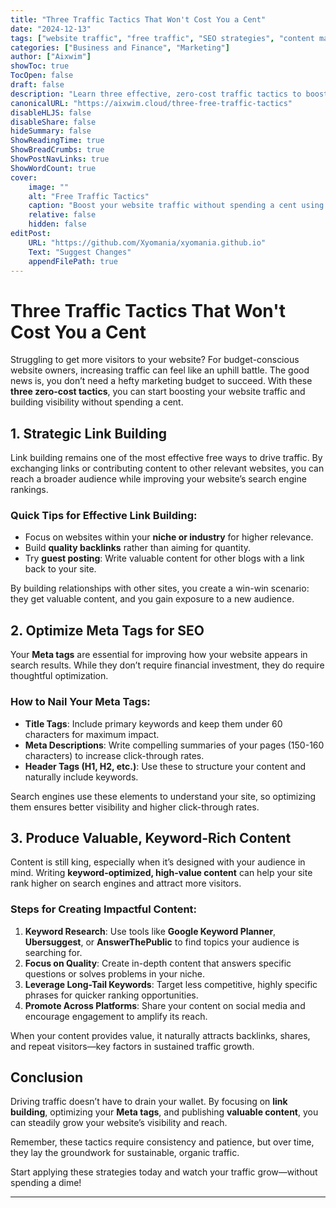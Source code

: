 ```yaml
---
title: "Three Traffic Tactics That Won't Cost You a Cent"
date: "2024-12-13"
tags: ["website traffic", "free traffic", "SEO strategies", "content marketing", "website promotion"]
categories: ["Business and Finance", "Marketing"]
author: ["Aixwim"]
showToc: true
TocOpen: false
draft: false
description: "Learn three effective, zero-cost traffic tactics to boost your website traffic and increase visibility. Perfect for budget-conscious website owners."
canonicalURL: "https://aixwim.cloud/three-free-traffic-tactics"
disableHLJS: false
disableShare: false
hideSummary: false
ShowReadingTime: true
ShowBreadCrumbs: true
ShowPostNavLinks: true
ShowWordCount: true
cover:
    image: ""
    alt: "Free Traffic Tactics"
    caption: "Boost your website traffic without spending a cent using these three effective strategies."
    relative: false
    hidden: false
editPost:
    URL: "https://github.com/Xyomania/xyomania.github.io"
    Text: "Suggest Changes"
    appendFilePath: true
---
```


# Three Traffic Tactics That Won't Cost You a Cent

Struggling to get more visitors to your website? For budget-conscious website owners, increasing traffic can feel like an uphill battle. The good news is, you don’t need a hefty marketing budget to succeed. With these **three zero-cost tactics**, you can start boosting your website traffic and building visibility without spending a cent.

## 1. **Strategic Link Building**

Link building remains one of the most effective free ways to drive traffic. By exchanging links or contributing content to other relevant websites, you can reach a broader audience while improving your website’s search engine rankings.

### Quick Tips for Effective Link Building:
- Focus on websites within your **niche or industry** for higher relevance.
- Build **quality backlinks** rather than aiming for quantity.
- Try **guest posting**: Write valuable content for other blogs with a link back to your site.

By building relationships with other sites, you create a win-win scenario: they get valuable content, and you gain exposure to a new audience.

## 2. **Optimize Meta Tags for SEO**

Your **Meta tags** are essential for improving how your website appears in search results. While they don’t require financial investment, they do require thoughtful optimization.

### How to Nail Your Meta Tags:
- **Title Tags**: Include primary keywords and keep them under 60 characters for maximum impact.
- **Meta Descriptions**: Write compelling summaries of your pages (150-160 characters) to increase click-through rates.
- **Header Tags (H1, H2, etc.)**: Use these to structure your content and naturally include keywords.

Search engines use these elements to understand your site, so optimizing them ensures better visibility and higher click-through rates.

## 3. **Produce Valuable, Keyword-Rich Content**

Content is still king, especially when it’s designed with your audience in mind. Writing **keyword-optimized, high-value content** can help your site rank higher on search engines and attract more visitors.

### Steps for Creating Impactful Content:
1. **Keyword Research**: Use tools like **Google Keyword Planner**, **Ubersuggest**, or **AnswerThePublic** to find topics your audience is searching for.
2. **Focus on Quality**: Create in-depth content that answers specific questions or solves problems in your niche.
3. **Leverage Long-Tail Keywords**: Target less competitive, highly specific phrases for quicker ranking opportunities.
4. **Promote Across Platforms**: Share your content on social media and encourage engagement to amplify its reach.

When your content provides value, it naturally attracts backlinks, shares, and repeat visitors—key factors in sustained traffic growth.

## Conclusion

Driving traffic doesn’t have to drain your wallet. By focusing on **link building**, optimizing your **Meta tags**, and publishing **valuable content**, you can steadily grow your website’s visibility and reach. 

Remember, these tactics require consistency and patience, but over time, they lay the groundwork for sustainable, organic traffic.

Start applying these strategies today and watch your traffic grow—without spending a dime!

--- 
